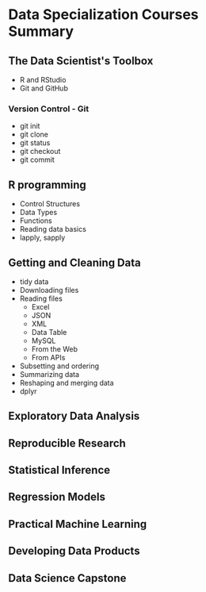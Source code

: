 # Data Specialization Courses Summary
## The Data Scientist's Toolbox
- R and RStudio
- Git and GitHub

### Version Control - Git
- git init
- git clone
- git status
- git checkout
- git commit

## R programming
- Control Structures
- Data Types
- Functions
- Reading data basics
- lapply, sapply 

## Getting and Cleaning Data
- tidy data
- Downloading files
- Reading files
  * Excel
  * JSON
  * XML 
  * Data Table
  * MySQL
  * From the Web
  * From APIs
- Subsetting and ordering
- Summarizing data
- Reshaping and merging data
- dplyr

## Exploratory Data Analysis
## Reproducible Research
## Statistical Inference
## Regression Models
## Practical Machine Learning
## Developing Data Products
## Data Science Capstone